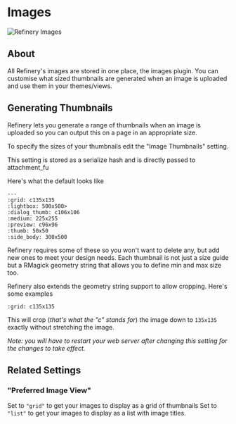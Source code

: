 # Images

![Refinery Images](http://refinerycms.com/system/images/0000/0616/images.png)

## About

All Refinery's images are stored in one place, the images plugin. You can customise what sized thumbnails are generated when an image is uploaded and use them in your themes/views.

## Generating Thumbnails

Refinery lets you generate a range of thumbnails when an image is uploaded so you can output this on a page in an appropriate size.

To specify the sizes of your thumbnails edit the "Image Thumbnails" setting.

This setting is stored as a serialize hash and is directly passed to attachment_fu

Here's what the default looks like

    --- 
    :grid: c135x135
    :lightbox: 500x500>
    :dialog_thumb: c106x106
    :medium: 225x255
    :preview: c96x96
    :thumb: 50x50
    :side_body: 300x500

Refinery requires some of these so you won't want to delete any, but add new ones to meet your design needs. Each thumbnail is not just a size guide but a RMagick geometry string that allows you to define min and max size too.

Refinery also extends the geometry string support to allow cropping. Here's some examples

    :grid: c135x135
  
This will crop (_that's what the "c" stands for_) the image down to ``135x135`` exactly without stretching the image.

_Note: you will have to restart your web server after changing this setting for the changes to take effect._

## Related Settings

### "Preferred Image View"

Set to ``"grid"`` to get your images to display as a grid of thumbnails
Set to ``"list"`` to get your images to display as a list with image titles.